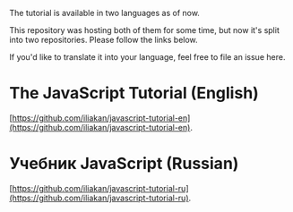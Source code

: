 The tutorial is available in two languages as of now.

This repository was hosting both of them for some time, but now it's split into two repositories. Please follow the links below.

If you'd like to translate it into your language, feel free to file an issue here.

# The JavaScript Tutorial (English)

[https://github.com/iliakan/javascript-tutorial-en](https://github.com/iliakan/javascript-tutorial-en).

# Учебник JavaScript (Russian)

[https://github.com/iliakan/javascript-tutorial-ru](https://github.com/iliakan/javascript-tutorial-ru).
